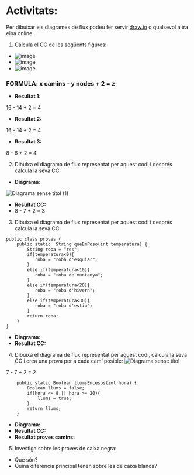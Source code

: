 # Activitats: 

Per dibuixar els diagrames de flux podeu fer servir [draw.io](https://draw.io) o qualsevol altra eina online.

1. Calcula el CC de les següents figures:
  - ![image](https://user-images.githubusercontent.com/110727546/204613022-4ab64342-2e06-438d-a7e8-570685b3c406.png)
  - ![image](https://user-images.githubusercontent.com/110727546/204613180-6d55bf09-28b8-417e-96f4-f71a762ac44c.png)
  - ![image](https://user-images.githubusercontent.com/110727546/204655229-8c3f28d7-3d8b-4746-a55d-331f89da39d2.png)

### FORMULA: **x camins - y nodes + 2 = z**

  - **Resultat 1:**

16 - 14 + 2 = 4

  - **Resultat 2:**

16 - 14 + 2 = 4

  - **Resultat 3:**

8 - 6 + 2 = 4


2. Dibuixa el diagrama de flux representat per aquest codi i després calcula la seva CC:

  - **Diagrama:**

 ![Diagrama sense títol (1)](https://user-images.githubusercontent.com/114953110/204738302-f2e75b9b-8450-4d1c-892e-92644d2fdf55.jpg)
  - **Resultat CC:**
  - 8 - 7 + 2 = 3

3. Dibuixa el diagrama de flux representat per aquest codi i després calcula la seva CC:

```
public class proves {
    public static  String queEmPoso(int temperatura) {
        String roba = "res";
        if(temperatura<0){
           roba = "roba d'esquiar";
        }
        else if(temperatura<10){
           roba = "roba de muntanya";
        }
        else if(temperatura<20){
           roba = "roba d'hivern";
        }
        else if(temperatura<30){
           roba = "roba d'estiu";
        }
        return roba;
    }    
}
```

  - **Diagrama:**
  - **Resultat CC:**

4. Dibuixa el diagrama de flux representat per aquest codi, calcula la seva CC i crea una prova per a cada camí posible:
![Diagrama sense títol](https://user-images.githubusercontent.com/114953110/204737975-c2b15d04-1f18-408d-939c-5128b6a68d44.jpg)

7 - 7 + 2 = 2
```
    public static Boolean llumsEncesos(int hora) {
        Boolean llums = false;
        if(hora <= 8 || hora >= 20){
            llums = true;
        }
        return llums;
    }
```
  - **Diagrama:**
  - **Resultat CC:**
  - **Resultat proves camins:**

5. Investiga sobre les proves de caixa negra:

  - Què són?
  - Quina diferència principal tenen sobre les de caixa blanca?
